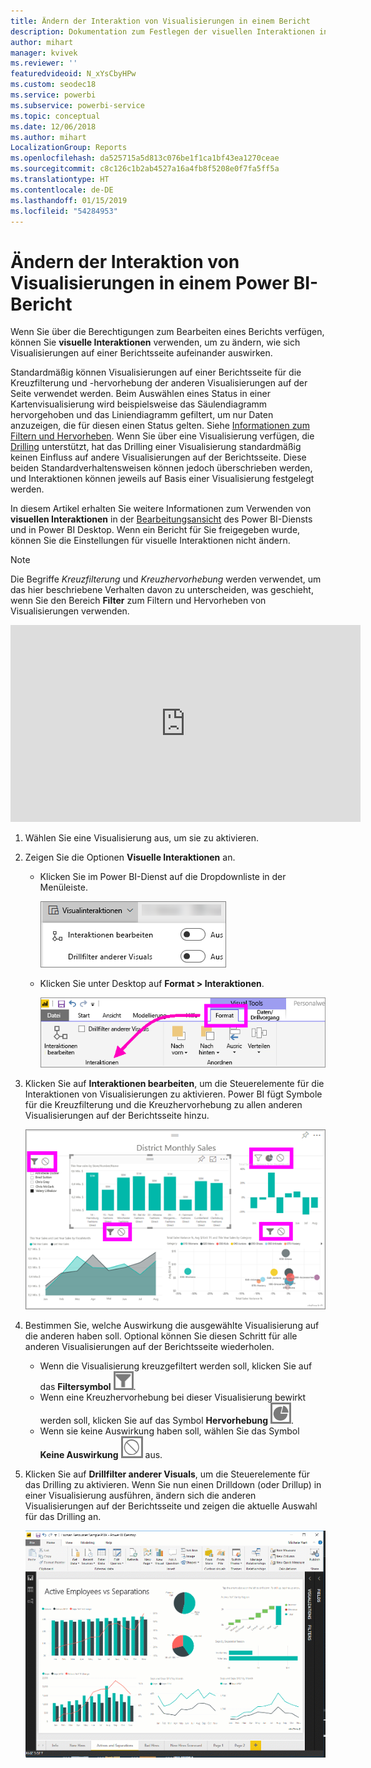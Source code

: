 ```yaml
---
title: Ändern der Interaktion von Visualisierungen in einem Bericht
description: Dokumentation zum Festlegen der visuellen Interaktionen in Berichten von Power BI Desktop und Power BI-Diensten.
author: mihart
manager: kvivek
ms.reviewer: ''
featuredvideoid: N_xYsCbyHPw
ms.custom: seodec18
ms.service: powerbi
ms.subservice: powerbi-service
ms.topic: conceptual
ms.date: 12/06/2018
ms.author: mihart
LocalizationGroup: Reports
ms.openlocfilehash: da525715a5d813c076be1f1ca1bf43ea1270ceae
ms.sourcegitcommit: c8c126c1b2ab4527a16a4fb8f5208e0f7fa5ff5a
ms.translationtype: HT
ms.contentlocale: de-DE
ms.lasthandoff: 01/15/2019
ms.locfileid: "54284953"
---
```

# <a name="change-how-visuals-interact-in-a-power-bi-report"></a>Ändern der Interaktion von Visualisierungen in einem Power BI-Bericht
Wenn Sie über die Berechtigungen zum Bearbeiten eines Berichts verfügen, können Sie **visuelle Interaktionen** verwenden, um zu ändern, wie sich Visualisierungen auf einer Berichtsseite aufeinander auswirken. 

Standardmäßig können Visualisierungen auf einer Berichtsseite für die Kreuzfilterung und -hervorhebung der anderen Visualisierungen auf der Seite verwendet werden.
Beim Auswählen eines Status in einer Kartenvisualisierung wird beispielsweise das Säulendiagramm hervorgehoben und das Liniendiagramm gefiltert, um nur Daten anzuzeigen, die für diesen einen Status gelten.
Siehe [Informationen zum Filtern und Hervorheben](power-bi-reports-filters-and-highlighting.md). Wenn Sie über eine Visualisierung verfügen, die [Drilling](consumer/end-user-drill.md) unterstützt, hat das Drilling einer Visualisierung standardmäßig keinen Einfluss auf andere Visualisierungen auf der Berichtsseite. Diese beiden Standardverhaltensweisen können jedoch überschrieben werden, und Interaktionen können jeweils auf Basis einer Visualisierung festgelegt werden.

In diesem Artikel erhalten Sie weitere Informationen zum Verwenden von **visuellen Interaktionen** in der [Bearbeitungsansicht](service-interact-with-a-report-in-editing-view.md) des Power BI-Diensts und in Power BI Desktop. Wenn ein Bericht für Sie freigegeben wurde, können Sie die Einstellungen für visuelle Interaktionen nicht ändern.

> [!NOTE]
> Die Begriffe *Kreuzfilterung* und *Kreuzhervorhebung* werden verwendet, um das hier beschriebene Verhalten davon zu unterscheiden, was geschieht, wenn Sie den Bereich **Filter** zum Filtern und Hervorheben von Visualisierungen verwenden.  
> 
> 

<iframe width="560" height="315" src="https://www.youtube.com/embed/N_xYsCbyHPw?list=PL1N57mwBHtN0JFoKSR0n-tBkUJHeMP2cP" frameborder="0" allowfullscreen></iframe>

1. Wählen Sie eine Visualisierung aus, um sie zu aktivieren.  
2. Zeigen Sie die Optionen **Visuelle Interaktionen** an.
    - Klicken Sie im Power BI-Dienst auf die Dropdownliste in der Menüleiste.

       ![Dropdownliste „Visualinteraktionen“](media/service-reports-visual-interactions/power-bi-visual-interaction.png)

    - Klicken Sie unter Desktop auf **Format > Interaktionen**.

        ![Auswählen von Format und Interaktionen](media/service-reports-visual-interactions/pbi-visual-interaction-desktop.png)

3. Klicken Sie auf **Interaktionen bearbeiten**, um die Steuerelemente für die Interaktionen von Visualisierungen zu aktivieren. Power BI fügt Symbole für die Kreuzfilterung und die Kreuzhervorhebung zu allen anderen Visualisierungen auf der Berichtsseite hinzu.
   
    ![Bericht mit aktivierten Visualinteraktionen](media/service-reports-visual-interactions/power-bi-icons-on.png)
3. Bestimmen Sie, welche Auswirkung die ausgewählte Visualisierung auf die anderen haben soll.  Optional können Sie diesen Schritt für alle anderen Visualisierungen auf der Berichtsseite wiederholen.
   
   * Wenn die Visualisierung kreuzgefiltert werden soll, klicken Sie auf das **Filtersymbol** ![Symbol „Filter“](media/service-reports-visual-interactions/pbi-filter-icon-outlined.png).
   * Wenn eine Kreuzhervorhebung bei dieser Visualisierung bewirkt werden soll, klicken Sie auf das Symbol **Hervorhebung** ![Symbol „Hervorhebung“](media/service-reports-visual-interactions/pbi-highlight-icon-outlined.png).
   * Wenn sie keine Auswirkung haben soll, wählen Sie das Symbol **Keine Auswirkung** ![Symbol „Keine Auswirkung“](media/service-reports-visual-interactions/pbi-noimpact-icon-outlined.png) aus.

4. Klicken Sie auf **Drillfilter anderer Visuals**, um die Steuerelemente für das Drilling zu aktivieren.  Wenn Sie nun einen Drilldown (oder Drillup) in einer Visualisierung ausführen, ändern sich die anderen Visualisierungen auf der Berichtsseite und zeigen die aktuelle Auswahl für das Drilling an. 

   ![Video zum Aktivieren der Steuerelemente für das Drilling](media/service-reports-visual-interactions/drill2.gif)

